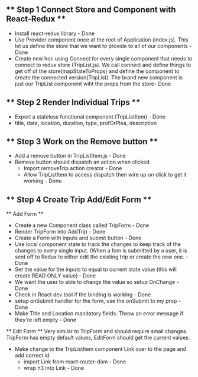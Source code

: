 ## ** Step 1 Connect Store and Component with React-Redux **

- Install react-redux library - Done
- Use Provider component once at the root of Application (index.js).
  This let us define the store that we want to provide to all of our components - Done
- Create new hoc using Connect for every single component that needs to connect
  to redux store (TripList.js). We call connect and define things to get off of the store(mapStateToProps) and define the component to create the connected version(TripList). The brand
  new component is just our TripList component wiht the props from the store- Done

## ** Step 2 Render Individual Trips **

- Export a stateless functional component (TripListItem) - Done
- title, date, location, duration, type, profOrPlea, description

## ** Step 3 Work on the Remove button **

- Add a remove button in TripListItem.js - Done
- Remove button should dispatch an action when clicked
  - Import removeTrip action creator - Done
  - Allow TripListItem to access dispatch then wire up on click to get it working - Done

## ** Step 4 Create Trip Add/Edit Form **

** Add Form **

- Create a new Component class called TripForm - Done
- Render TripForm into AddTrip - Done
- Create a Form with inputs and submit button - Done
- Use local component state to track the changes to
  keep track of the changes to every single input. (When a fom is submitted by a user,
  it is sent off to Redux to either edit the existing trip or create the new one. - Done
- Set the value for the inputs to equal to current state value (this will create READ ONLY value) - Done
- We want the user to able to change the value so setup OnChange - Done
- Check in React dev tool if the binding is working - Done
- setup onSubmit handler for the form, use the onSubmit to my prop - Done
- Make Title and Location mandatory fields. Throw an error message if they're left empty - Done

** Edit Form **
Very similar to TripForm and should require small changes. TripForm has empty default values, EditForm should get the current values.
- Make change to the TripListItem component
Link over to the page and add correct id
    - import Link from react-router-dom - Done
    - wrap h3 into Link - Done
 
